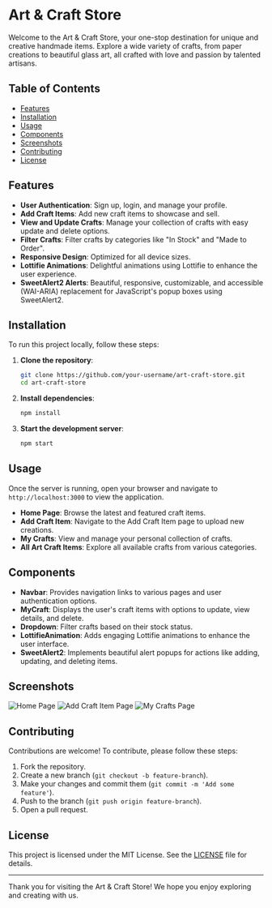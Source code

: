 # Art & Craft Store

Welcome to the Art & Craft Store, your one-stop destination for unique and creative handmade items. Explore a wide variety of crafts, from paper creations to beautiful glass art, all crafted with love and passion by talented artisans.

## Table of Contents
- [Features](#features)
- [Installation](#installation)
- [Usage](#usage)
- [Components](#components)
- [Screenshots](#screenshots)
- [Contributing](#contributing)
- [License](#license)

## Features
- **User Authentication**: Sign up, login, and manage your profile.
- **Add Craft Items**: Add new craft items to showcase and sell.
- **View and Update Crafts**: Manage your collection of crafts with easy update and delete options.
- **Filter Crafts**: Filter crafts by categories like "In Stock" and "Made to Order".
- **Responsive Design**: Optimized for all device sizes.
- **Lottifie Animations**: Delightful animations using Lottifie to enhance the user experience.
- **SweetAlert2 Alerts**: Beautiful, responsive, customizable, and accessible (WAI-ARIA) replacement for JavaScript's popup boxes using SweetAlert2.

## Installation
To run this project locally, follow these steps:

1. **Clone the repository**:
    ```bash
    git clone https://github.com/your-username/art-craft-store.git
    cd art-craft-store
    ```

2. **Install dependencies**:
    ```bash
    npm install
    ```

3. **Start the development server**:
    ```bash
    npm start
    ```

## Usage
Once the server is running, open your browser and navigate to `http://localhost:3000` to view the application.

- **Home Page**: Browse the latest and featured craft items.
- **Add Craft Item**: Navigate to the Add Craft Item page to upload new creations.
- **My Crafts**: View and manage your personal collection of crafts.
- **All Art Craft Items**: Explore all available crafts from various categories.

## Components
- **Navbar**: Provides navigation links to various pages and user authentication options.
- **MyCraft**: Displays the user's craft items with options to update, view details, and delete.
- **Dropdown**: Filter crafts based on their stock status.
- **LottifieAnimation**: Adds engaging Lottifie animations to enhance the user interface.
- **SweetAlert2**: Implements beautiful alert popups for actions like adding, updating, and deleting items.

## Screenshots
![Home Page](path_to_screenshot/home.png)
![Add Craft Item Page](path_to_screenshot/add_craft.png)
![My Crafts Page](path_to_screenshot/my_crafts.png)

## Contributing
Contributions are welcome! To contribute, please follow these steps:

1. Fork the repository.
2. Create a new branch (`git checkout -b feature-branch`).
3. Make your changes and commit them (`git commit -m 'Add some feature'`).
4. Push to the branch (`git push origin feature-branch`).
5. Open a pull request.

## License
This project is licensed under the MIT License. See the [LICENSE](LICENSE) file for details.

---

Thank you for visiting the Art & Craft Store! We hope you enjoy exploring and creating with us.
